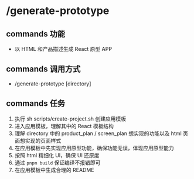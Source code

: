 # /generate-prototype

## commands 功能
- 以 HTML 和产品描述生成 React 原型 APP

## commands 调用方式
- /generate-prototype [directory]

## commands 任务
1. 执行 sh scripts/create-project.sh 创建应用模板
2. 进入应用模板，理解其中的 React 模板结构
3. 理解 directory 中的 product_plan / screen_plan 想实现的功能以及 html 页面想实现的页面样式
4. 在应用模板中先实现应用原型功能，确保功能无误，体现应用原型能力
5. 按照 html 精细化 UI，确保 UI 还原度
6. 通过 `pnpm build` 保证编译不报错即可
7. 在应用模板中生成合理的 README